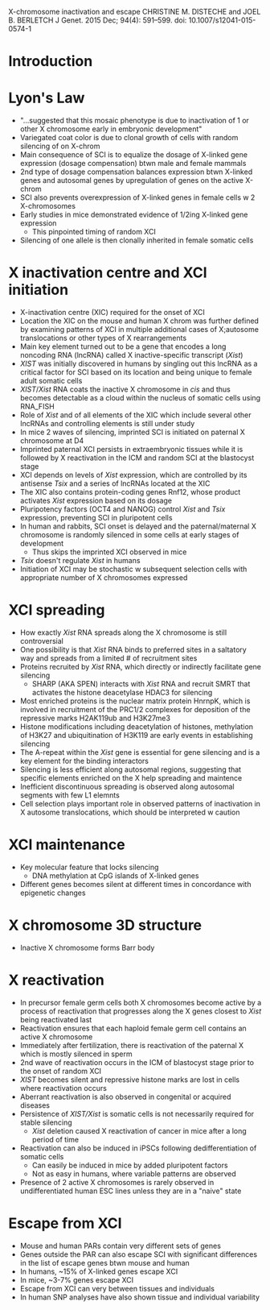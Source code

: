 X-chromosome inactivation and escape
CHRISTINE M. DISTECHE and JOEL B. BERLETCH
J Genet. 2015 Dec; 94(4): 591–599. doi: 10.1007/s12041-015-0574-1

# Introduction
# Lyon's Law
- "...suggested that this mosaic phenotype is due to inactivation of 1 or other X chromosome early in embryonic development"
- Variegated coat color is due to clonal growth of cells with random silencing of on X-chrom
- Main consequence of SCI is to equalize the dosage of X-linked gene expression (dosage compensation) btwn male and female mammals
- 2nd type of dosage compensation balances expression btwn X-linked genes and autosomal genes by upregulation of genes on the active X-chrom
- SCI also prevents overexpression of X-linked genes in female cells w 2 X-chromosomes
- Early studies in mice demonstrated evidence of 1/2ing X-linked gene expression
	- This pinpointed timing of random XCI
- Silencing of one allele is then clonally inherited in female somatic cells
# X inactivation centre and XCI initiation
- X-inactivation centre (XIC) required for the onset of XCI
- Location the XIC on the mouse and human X chrom was further defined by examining patterns of XCI in multiple additional cases of X;autosome translocations or other types of X rearrangements 
- Main key element turned out to be a gene that encodes a long noncoding RNA (lncRNA) called X inactive-specific transcript (*Xist*)
- *XIST* was initially discovered in humans by singling out this lncRNA as a critical factor for SCI based on its location and being unique to female adult somatic cells
- *XIST*/*Xist* RNA coats the inactive X chromosome in *cis* and thus becomes detectable as a cloud within the nucleus of somatic cells using RNA_FISH
- Role of *Xist* and of all elements of the XIC which include several other lncRNAs and controlling elements is still under study
- In mice 2 waves of silencing, imprinted SCI is initiated on paternal X chromosome at D4
- Imprinted paternal XCI persists in extraembryonic tissues while it is followed by X reactivation in the ICM and random SCI at the blastocyst stage
- XCI depends on levels of *Xist* expression, which are controlled by its antisense *Tsix* and a series of lncRNAs located at the XIC
- The XIC also contains protein-coding genes Rnf12, whose product activates *Xist* expression based on its dosage
- Pluripotency factors (OCT4 and NANOG) control *Xist* and *Tsix* expression, preventing SCI in pluripotent cells
- In human and rabbits, SCI onset is delayed and the paternal/maternal X chromosome is randomly silenced in some cells at early stages of development
	- Thus skips the imprinted XCI observed in mice
- *Tsix* doesn't regulate *Xist* in humans 
- Initiation of XCI may be stochastic w subsequent selection cells with appropriate number of X chromosomes expressed
# XCI spreading
- How exactly *Xist* RNA spreads along the X chromosome is still controversial
- One possibility is that *Xist* RNA binds to preferred sites in a saltatory way and spreads from a limited # of recruitment sites
- Proteins recruited by *Xist* RNA, which directly or indirectly facilitate gene silencing
	- SHARP (AKA SPEN) interacts with *Xist* RNA and recruit SMRT that activates the histone deacetylase HDAC3 for silencing
- Most enriched proteins is the nuclear matrix protein HnrnpK, which is involved in recruitment of the PRC1/2 complexes for deposition of the repressive marks H2AK119ub and H3K27me3
- Histone modifications including deacetylation of histones, methylation of H3K27 and ubiquitination of H3K119 are early events in establishing silencing
- The A-repeat within the *Xist* gene is essential for gene silencing and is a key element for the binding interactors
- Silencing is less efficient along autosomal regions, suggesting that specific elements enriched on the X help spreading and maintence
- Inefficient discontinuous spreading is observed along autosomal segments with few L1 elemnts
- Cell selection plays important role in observed patterns of inactivation in X autosome translocations, which should be interpreted w caution
# XCI maintenance
- Key molecular feature that locks silencing
	- DNA methylation at CpG islands of X-linked genes
- Different genes becomes silent at different times in concordance with epigenetic changes
# X chromosome 3D structure
- Inactive X chromosome forms Barr body
# X reactivation
- In precursor female germ cells both X chromosomes become active by a process of reactivation that progresses along the X genes closest to *Xist* being reactivated last
- Reactivation ensures that each haploid female germ cell contains an active X chromosome
- Immediately after fertilization, there is reactivation of the paternal X which is mostly silenced in sperm
- 2nd wave of reactivation occurs in the ICM of blastocyst stage prior to the onset of random XCI
- *XIST* becomes silent and repressive histone marks are lost in cells where reactivation occurs
- Aberrant reactivation is also observed in congenital or acquired diseases
- Persistence of *XIST/Xist* is somatic cells is not necessarily required for stable silencing
	- *Xist* deletion caused X reactivation of cancer in mice after a long period of time
- Reactivation can also be induced in iPSCs following dedifferentiation of somatic cells
	- Can easily be induced in mice by added pluripotent factors
	- Not as easy in humans, where variable patterns are observed
- Presence of 2 active X chromosomes is rarely observed in undifferentiated human ESC lines unless they are in a "naive" state
# Escape from XCI
- Mouse and human PARs contain very different sets of genes
- Genes outside the PAR can also escape SCI with significant differences in the list of escape genes btwn mouse and human
- In humans, ~15% of X-linked genes escape XCI
- In mice, ~3-7% genes escape XCI
- Escape from XCI can very between tissues and individuals
- In human SNP analyses have also shown tissue and individual variability

